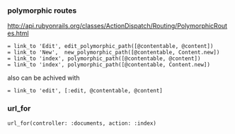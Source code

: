 ### polymorphic routes

http://api.rubyonrails.org/classes/ActionDispatch/Routing/PolymorphicRoutes.html


    = link_to 'Edit', edit_polymorphic_path([@contentable, @content])
    = link_to 'New',  new_polymorphic_path([@contentable, Content.new])
    = link_to 'index', polymorphic_path([@contentable, @content])
    = link_to 'index', polymorphic_path([@contentable, Content.new])

also can be achived with 

    = link_to 'edit', [:edit, @contentable, @content]


### url_for

    url_for(controller: :documents, action: :index)
